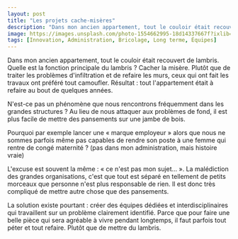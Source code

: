 ```yaml
---
layout: post
title: "Les projets cache-misères"
description: "Dans mon ancien appartement, tout le couloir était recouvert de lambris. Quelle est la fonction principale du lambris ? Cacher la misère. Plutôt que de traiter les problèmes d'infiltration et de refaire les murs, ceux qui ont fait les travaux ont préféré tout camoufler."
image: https://images.unsplash.com/photo-1554662995-18d14337667f?ixlib=rb-1.2.1&ixid=eyJhcHBfaWQiOjEyMDd9&auto=format&fit=crop&w=2100&q=80
tags: [Innovation, Administration, Bricolage, Long terme, Équipes]
---
```


Dans mon ancien appartement, tout le couloir était recouvert de lambris. Quelle est la fonction principale du lambris ? Cacher la misère. Plutôt que de traiter les problèmes d'infiltration et de refaire les murs, ceux qui ont fait les travaux ont préféré tout camoufler. Résultat : tout l'appartement était à refaire au bout de quelques années.

N'est-ce pas un phénomène que nous rencontrons fréquemment dans les grandes structures ? Au lieu de nous attaquer aux problèmes de fond, il est plus facile de mettre des pansements sur une jambe de bois.

Pourquoi par exemple lancer une « marque employeur » alors que nous ne sommes parfois même pas capables de rendre son poste à une femme qui rentre de congé maternité ? (pas dans mon administration, mais histoire vraie)

L'excuse est souvent la même : « ce n'est pas mon sujet… ». La malédiction des grandes organisations, c'est que tout est séparé en tellement de petits morceaux que personne n'est plus responsable de rien. Il est donc très compliqué de mettre autre chose que des pansements.

La solution existe pourtant : créer des équipes dédiées et interdisciplinaires qui travaillent sur un problème clairement identifié. Parce que pour faire une belle pièce qui sera agréable à vivre pendant longtemps, il faut parfois tout péter et tout refaire. Plutôt que de mettre du lambris.
